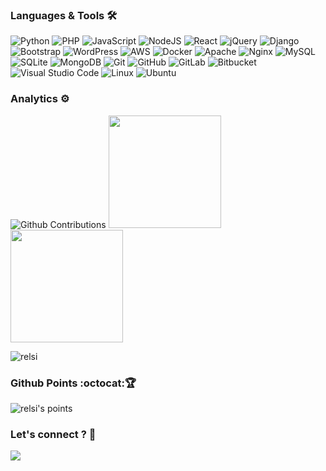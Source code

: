 ### Languages & Tools 🛠

![Python](https://img.shields.io/badge/-Python-05122A?style=flat&logo=python)
![PHP](https://img.shields.io/badge/php-%23777BB4.svg?&style=flat&logo=php&logoColor=white)
![JavaScript](https://img.shields.io/badge/javascript%20-%23323330.svg?&style=flat&logo=javascript&logoColor=%23F7DF1E)
![NodeJS](https://img.shields.io/badge/node.js%20-%2343853D.svg?&style=flat&logo=node.js&logoColor=white)
![React](https://img.shields.io/badge/react%20-%2320232a.svg?&style=flat&logo=react&logoColor=%2361DAFB)
![jQuery](https://img.shields.io/badge/jquery%20-%230769AD.svg?&style=flat&logo=jquery&logoColor=white)
![Django](https://img.shields.io/badge/django%20-%23092E20.svg?&style=flat&logo=django&logoColor=white)
![Bootstrap](https://img.shields.io/badge/bootstrap%20-%23563D7C.svg?&style=flat&logo=bootstrap&logoColor=white)
![WordPress](https://img.shields.io/badge/WordPress%20-%23117AC9.svg?&style=flat&logo=WordPress&logoColor=white)
![AWS](https://img.shields.io/badge/AWS%20-%23FF9900.svg?&style=flat&logo=amazon-aws&logoColor=white) 
![Docker](https://img.shields.io/badge/-Docker-05122A?style=flat&logo=docker)
![Apache](https://img.shields.io/badge/apache%20-%23D42029.svg?&style=flate&logo=apache&logoColor=white)
![Nginx](https://img.shields.io/badge/nginx%20-%23009639.svg?&style=flat&logo=nginx&logoColor=white)
![MySQL](https://img.shields.io/badge/-MySQL-05122A?style=flat&logo=mysql)
![SQLite](https://img.shields.io/badge/sqlite-%2307405e.svg?&style=flat&logo=sqlite&logoColor=white)
![MongoDB](https://img.shields.io/badge/MongoDB-%234ea94b.svg?&style=flat&logo=mongodb&logoColor=white)
![Git](https://img.shields.io/badge/-Git-05122A?style=flat&logo=git)
![GitHub](https://img.shields.io/badge/-GitHub-05122A?style=flat&logo=github)
![GitLab](https://img.shields.io/badge/gitlab%20-%23181717.svg?&style=flat&logo=gitlab&logoColor=white)
![Bitbucket](https://img.shields.io/badge/bitbucket%20-%230047B3.svg?&style=flat&logo=bitbucket&logoColor=white)
![Visual Studio Code](https://img.shields.io/badge/-Visual%20Studio%20Code-05122A?style=flat&logo=visual-studio-code&logoColor=007ACC)
![Linux](https://img.shields.io/badge/-Linux-05122A?style=flat&logo=linux)
![Ubuntu](https://img.shields.io/badge/Ubuntu-E95420?style=flat&logo=ubuntu&logoColor=white)

### Analytics ⚙️
![Github Contributions](https://github-readme-streak-stats.herokuapp.com/?user=relsi)
<img height="180em" src="https://github-readme-stats.vercel.app/api/?username=relsi&count_private=true&show_icons=true"/>
<img height="180em" src="https://github-readme-stats-eight-theta.vercel.app/api/top-langs/?username=relsi&layout=compact&langs_count=8"/>

<p align="left"> <img src="https://komarev.com/ghpvc/?username=relsi" alt="relsi" /> </p>

### Github Points :octocat:🏆️
<img src="https://github-profile-trophy.vercel.app/?username=relsi&theme=onedark&margin-w=7&hide_border=true" alt="relsi's points"/>

### Let's connect ? 🤝
<a href="https://www.linkedin.com/in/relsi/"><img src="https://img.shields.io/badge/-relsi-blue?style=flat&logo=Linkedin&logoColor=white"/></a>
